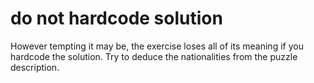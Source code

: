# do not hardcode solution

However tempting it may be, the exercise loses all of its meaning if you hardcode the solution.
Try to deduce the nationalities from the puzzle description.
